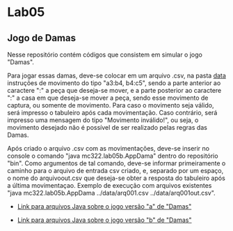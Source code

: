 # Lab05

## Jogo de Damas

Nesse repositório contém códigos que consistem em simular o jogo "Damas".

Para jogar essas damas, deve-se colocar em um arquivo .csv, na pasta [data](https://github.com/Cicerolibardi/MC322A-1S2021/tree/main/Laborat%C3%B3rios/lab05/data) instruções de movimento do tipo "a3:b4, b4:c5", sendo a parte anterior ao caractere ":" a peça que deseja-se mover, e a parte posterior ao caractere ":" a casa em que deseja-se mover a peça,
sendo esse movimento de captura, ou somente de movimento. Para caso o movimento seja válido, será impresso o tabuleiro após cada movimentação. Caso contrário, será impresso uma 
mensagem do tipo "Movimento inválido!", ou seja, o movimento desejado não é possível de ser realizado pelas regras das Damas.

Após criado o arquivo .csv com as movimentações, deve-se inserir no console o comando "java mc322.lab05b.AppDama" dentro do repositório "bin". Como argumentos de tal comando, deve-se informar primeiramente o caminho para o arquivo de entrada csv criado, e, separado por um espaço, o nome do arquivoout.csv que deseja-se obter a resposta do tabuleiro após a última movimentaçao. Exemplo de execução com arquivos existentes "java mc322.lab05b.AppDama ../data/arq001.csv ../data/arq001out.csv".

* [Link para arquivos Java sobre o jogo versão "a" de "Damas"](https://github.com/Cicerolibardi/MC322A-1S2021/tree/main/Laborat%C3%B3rios/lab05/src/mc322/lab05a)

* [Link para arquivos Java sobre o jogo versão "b" de "Damas"](https://github.com/Cicerolibardi/MC322A-1S2021/tree/main/Laborat%C3%B3rios/lab05/src/mc322/lab05b)

